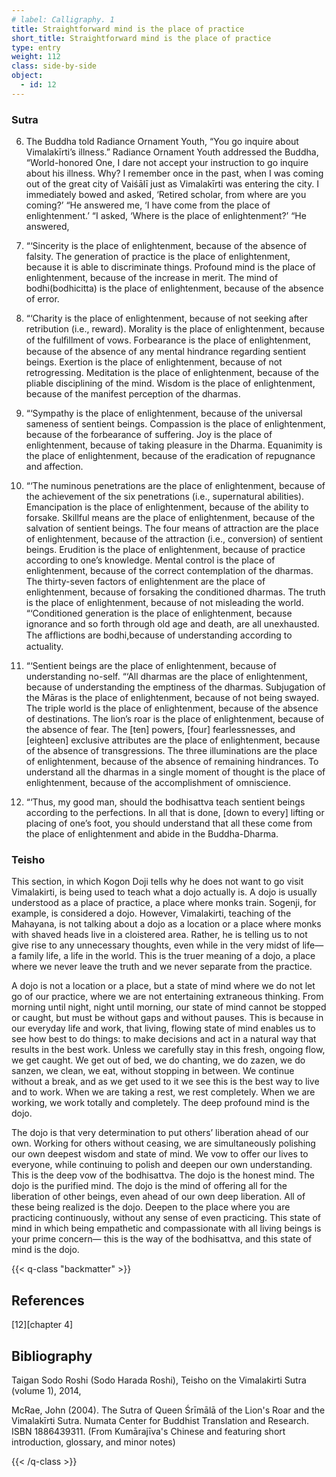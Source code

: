 ```yaml
---
# label: Calligraphy. 1
title: Straightforward mind is the place of practice
short_title: Straightforward mind is the place of practice
type: entry
weight: 112
class: side-by-side
object:
  - id: 12
---
```

### Sutra

6. The Buddha told Radiance Ornament Youth, “You go inquire about Vimalakīrti’s illness.”
Radiance Ornament Youth addressed the Buddha, “World-honored One, I dare not accept your instruction to go inquire about his illness. Why? I remember once in the past, when I was coming out of the great city of Vaiśālī just as Vimalakīrti was entering the city. I immediately bowed and asked, ‘Retired scholar, from where are you coming?’
 “He answered me, ‘I have come from the place of enlightenment.’
“I asked, ‘Where is the place of enlightenment?’ 
“He answered, 
7. “‘Sincerity is the place of enlightenment, because of the absence of falsity. The generation of practice is the place of enlightenment, because it is able to discriminate things. Profound mind is the place of enlightenment, because of the increase in merit. The mind of bodhi(bodhicitta) is the place of enlightenment, because of the absence of error. 

8. “‘Charity is the place of enlightenment, because of not seeking after retribution (i.e., reward). Morality is the place of enlightenment, because of the fulﬁllment of vows. Forbearance is the place of enlightenment, because of the absence of any mental hindrance regarding sentient beings. Exertion is the place of enlightenment, because of not retrogressing. Meditation is the place of enlightenment, because of the pliable disciplining of the mind. Wisdom is the place of enlightenment, because of the manifest perception of the dharmas. 

9. “‘Sympathy is the place of enlightenment, because of the universal sameness of sentient beings. Compassion is the place of enlightenment, because of the forbearance of suffering. Joy is the place of enlightenment, because of taking pleasure in the Dharma. Equanimity is the place of enlightenment, because of the eradication of repugnance and affection. 

10. “‘The numinous penetrations are the place of enlightenment, because of the achievement of the six penetrations (i.e., supernatural abilities). Emancipation is the place of enlightenment, because of the ability to forsake. Skillful means are the place of enlightenment, because of the salvation of sentient beings. The four means of attraction are the place of enlightenment, because of the attraction (i.e., conversion) of sentient beings. Erudition is the place of enlightenment, because of practice according to one’s knowledge. Mental control is the place of enlightenment, because of the correct contemplation of the dharmas. The thirty-seven factors of enlightenment are the place of enlightenment, because of forsaking the conditioned dharmas. The truth is the place of enlightenment, because of not misleading the world. “‘Conditioned generation is the place of enlightenment, because ignorance and so forth through old age and death, are all unexhausted. The afﬂictions are bodhi,because of understanding according to actuality. 

11. “‘Sentient beings are the place of enlightenment, because of understanding no-self. 
“‘All dharmas are the place of enlightenment, because of understanding the emptiness of the dharmas. Subjugation of the Māras is the place of enlightenment, because of not being swayed. The triple world is the place of enlightenment, because of the absence of destinations. The lion’s roar is the place of enlightenment, because of the absence of fear. The [ten] powers, [four] fearlessnesses, and [eighteen] exclusive attributes are the place of enlightenment, because of the absence of transgressions. The three illuminations are the place of enlightenment, because of the absence of remaining hindrances. To understand all the dharmas in a single moment of thought is the place of enlightenment, because of the accomplishment of omniscience. 

12. “‘Thus, my good man, should the bodhisattva teach sentient beings according to the perfections. In all that is done, [down to every] lifting or placing of one’s foot, you should understand that all these come from the place of enlightenment and abide in the Buddha-Dharma.

### Teisho

This section, in which Kogon Doji tells why he does not want to go visit Vimalakirti, is being used to teach what a dojo actually is. A dojo is usually understood as a place of practice, a place where monks train. Sogenji, for example, is considered a dojo. However, Vimalakirti, teaching of the Mahayana, is not talking about a dojo as a location or a place where monks with shaved heads live in a cloistered area. Rather, he is telling us to not give rise to any unnecessary thoughts, even while in the very midst of life—a family life, a life in the world. This is the truer meaning of a dojo, a place where we never leave the truth and we never separate from the practice.

 A dojo is not a location or a place, but a state of mind where we do not let go of our practice, where we are not entertaining extraneous thinking. From morning until night, night until morning, our state of mind cannot be stopped or caught, but must be without gaps and without pauses. This is because in our everyday life and work, that living, flowing state of mind enables us to see how best to do things: to make decisions and act in a natural way that results in the best work. Unless we carefully stay in this fresh, ongoing flow, we get caught. We get out of bed, we do chanting, we do zazen, we do sanzen, we clean, we eat, without stopping in between. We continue without a break, and as we get used to it we see this is the best way to live and to work. When we are taking a rest, we rest completely. When we are working, we work totally and completely. The deep profound mind is the dojo. 
 
The dojo is that very determination to put others’ liberation ahead of our own. Working for others without ceasing, we are simultaneously polishing our own deepest wisdom and state of mind. We vow to offer our lives to everyone, while continuing to polish and deepen our own understanding. This is the deep vow of the bodhisattva. The dojo is the honest mind. The dojo is  the purified mind. The dojo is the mind of offering all for the liberation of other beings, even ahead of our own deep liberation. All of these being realized is the dojo. Deepen to the place where you are practicing continuously, without any sense of even practicing. This state of mind in which being empathetic and compassionate with all living beings is your prime concern— this is the way of the bodhisattva, and this state of mind is the dojo. 


{{< q-class "backmatter" >}}

## References
[12][chapter 4]

## Bibliography

Taigan Sodo Roshi (Sodo Harada Roshi), Teisho on the Vimalakirti Sutra (volume 1), 2014, 

McRae, John (2004). The Sutra of Queen Śrīmālā of the Lion's Roar and the Vimalakīrti Sutra. Numata Center for Buddhist Translation and Research. ISBN 1886439311. (From Kumārajīva's Chinese and featuring short introduction, glossary, and minor notes)

{{< /q-class >}}
